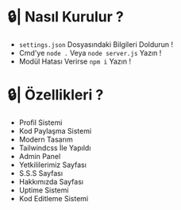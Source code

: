 # 🔒| Nasıl Kurulur ?

* ``settings.json`` Dosyasındaki Bilgileri Doldurun ! 
* Cmd'ye ``node .`` Veya ``node server.js`` Yazın !
* Modül Hatası Verirse ``npm i`` Yazın !

# 🔒| Özellikleri ?
* Profil Sistemi
* Kod Paylaşma Sistemi
* Modern Tasarım
* Tailwindcss İle Yapıldı
* Admin Panel
* Yetkililerimiz Sayfası
* S.S.S Sayfası
* Hakkımızda Sayfası
* Uptime Sistemi
* Kod Editleme Sistemi

